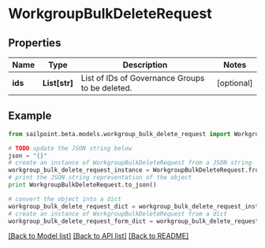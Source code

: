 # WorkgroupBulkDeleteRequest


## Properties
Name | Type | Description | Notes
------------ | ------------- | ------------- | -------------
**ids** | **List[str]** | List of IDs of Governance Groups to be deleted. | [optional] 

## Example

```python
from sailpoint.beta.models.workgroup_bulk_delete_request import WorkgroupBulkDeleteRequest

# TODO update the JSON string below
json = "{}"
# create an instance of WorkgroupBulkDeleteRequest from a JSON string
workgroup_bulk_delete_request_instance = WorkgroupBulkDeleteRequest.from_json(json)
# print the JSON string representation of the object
print WorkgroupBulkDeleteRequest.to_json()

# convert the object into a dict
workgroup_bulk_delete_request_dict = workgroup_bulk_delete_request_instance.to_dict()
# create an instance of WorkgroupBulkDeleteRequest from a dict
workgroup_bulk_delete_request_form_dict = workgroup_bulk_delete_request.from_dict(workgroup_bulk_delete_request_dict)
```
[[Back to Model list]](../README.md#documentation-for-models) [[Back to API list]](../README.md#documentation-for-api-endpoints) [[Back to README]](../README.md)


